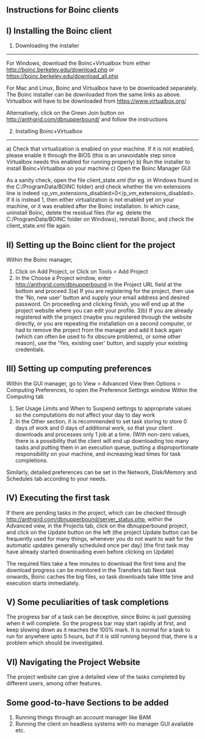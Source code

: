 Instructions for Boinc clients
-----------------------------------

I) Installing the Boinc client
---------------------------------------
1) Downloading the installer
------------------------------
For Windows, download the Boinc+Virtualbox from either http://boinc.berkeley.edu/download.php or https://boinc.berkeley.edu/download_all.php

For Mac and Linux, Boinc and Virtualbox have to be downloaded separately. The Boinc installer can be downloaded from the same links as above. Virtualbox will have to be downloaded from https://www.virtualbox.org/

Alternatively, click on the Green Join button on http://anthgrid.com/dbnupperbound/ and follow the instructions

2) Installing Boinc+Virtualbox
---------------------------------
a) Check that virtualization is enabled on your machine. If it is not enabled, please enable it through the BIOS (this is an unavoidable step since Virtualbox needs this enabled for running properly)
b) Run the installer to install Boinc+Virtualbox on your machine
c) Open the Boinc Manager GUI

As a sanity check, open the file client_state.xml (for eg. in Windows found in the C:/ProgramData/BOINC folder)
and check whether the vm extensions line is indeed <p_vm_extensions_disabled>0</p_vm_extensions_disabled>. 
If it is instead 1, then either virtualization is not enabled yet on your machine, or it was enabled after the Boinc installation. In which case, uninstall Boinc, delete the residual files (for eg. delete the C:/ProgramData/BOINC folder on Windows), reinstall Boinc, and check the client_state.xml file again.

II) Setting up the Boinc client for the project
-----------------------------------------
Within the Boinc manager,
1) Click on Add Project, or Click on Tools > Add Project
2) In the Choose a Project window, enter http://anthgrid.com/dbnupperbound in the Project URL field at the bottom and proceed
3)a) If you are registering for the project, then use the 'No, new user' button and supply your email address and desired password. On proceeding and clicking finish, you will end up at the project website where you can edit your profile.
3)b) If you are already registered with the project (maybe you registered through the website directly, or you are repeating the installation on a second computer, or had to remove the project from the manager and add it back again (which can often be used to fix obscure problems), or some other reason), use the 'Yes, existing user' button, and supply your existing credentials.

III) Setting up computing preferences
-------------------------------------------
Within the GUI manager, go to View > Advanced View 
then Options > Computing Preferences, to open the Preference Settings window
Within the Computing tab
1) Set Usage Limits and When to Suspend settings to appropriate values so the computations do not affect your day to day work
2) In the Other section, it is recommended to set task storing to store 0 days of work and 0 days of additional work, so that your client downloads and processes only 1 job at a time. 
(With non-zero values, there is a possibility that the client will end up downloading too many tasks and putting them in an execution queue, putting a disproportionate responsibility on your machine, and increasing lead times for task completions.

Similarly, detailed preferences can be set in the Network, Disk/Memory and Schedules tab according to your needs.

IV) Executing the first task
--------------------------------------
If there are pending tasks in the project, which can be checked through http://anthgrid.com/dbnupperbound/server_status.php,
within the Advanced view, in the Projects tab, click on the dbnupperbound project, and click on the Update button on the left
(the project Update button can be frequently used for many things, whenever you do not want to wait for the automatic updates generally scheduled once per day)
(the first task may have already started downloading even before clicking on Update)

The required files take a few minutes to download the first time and the download progress can be monitored in the Transfers tab
Next task onwards, Boinc caches the big files, so task downloads take little time and execution starts immediately.

V) Some peculiarities of task completions
---------------------------------------------
The progress bar of a task can be deceptive, since Boinc is just guessing when it will complete. So the progress bar may start rapidly at first, and keep slowing down as it reaches the 100% mark. It is normal for a task to run for anywhere upto 5 hours, but if it is still running beyond that, there is a problem which should be investigated.

VI) Navigating the Project Website
---------------------------------------------
The project website can give a detailed view of the tasks completed by different users, among other features.

Some good-to-have Sections to be added
----------------------------
1) Running things through an account manager like BAM
2) Running the client on headless systems with no manager GUI available
etc.
